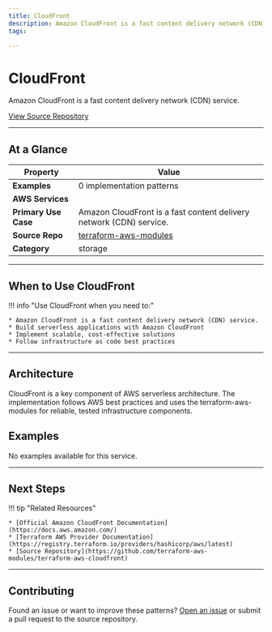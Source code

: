 ```yaml
---
title: CloudFront
description: Amazon CloudFront is a fast content delivery network (CDN) service.
tags:

---
```


# CloudFront

Amazon CloudFront is a fast content delivery network (CDN) service.

<div class="md-typeset" markdown>
<div class="md-grid">
<div class="md-cell md-cell--12">
<a href="https://github.com/terraform-aws-modules/terraform-aws-cloudfront" title="View Source" class="md-button md-button--primary">
View Source Repository
</a>
</div>
</div>
</div>

---

## At a Glance



<div class="at-a-glance" markdown="1">

| Property | Value |
| --- | --- |
| **Examples** | 0 implementation patterns |
| **AWS Services** |  |
| **Primary Use Case** | Amazon CloudFront is a fast content delivery network (CDN) service. |
| **Source Repo** | [terraform-aws-modules](https://github.com/terraform-aws-modules/terraform-aws-cloudfront) |
| **Category** | storage |

</div>

---

## When to Use CloudFront

!!! info "Use CloudFront when you need to:"

    * Amazon CloudFront is a fast content delivery network (CDN) service.
    * Build serverless applications with Amazon CloudFront
    * Implement scalable, cost-effective solutions
    * Follow infrastructure as code best practices

---

## Architecture

CloudFront is a key component of AWS serverless architecture. The implementation follows AWS best practices and uses the terraform-aws-modules for reliable, tested infrastructure components.


## Examples

No examples available for this service.

---

## Next Steps

!!! tip "Related Resources"

    * [Official Amazon CloudFront Documentation](https://docs.aws.amazon.com/)
    * [Terraform AWS Provider Documentation](https://registry.terraform.io/providers/hashicorp/aws/latest)
    * [Source Repository](https://github.com/terraform-aws-modules/terraform-aws-cloudfront)

---

## Contributing

Found an issue or want to improve these patterns? [Open an issue](https://github.com/terraform-aws-modules/terraform-aws-cloudfront/issues) or submit a pull request to the source repository.
